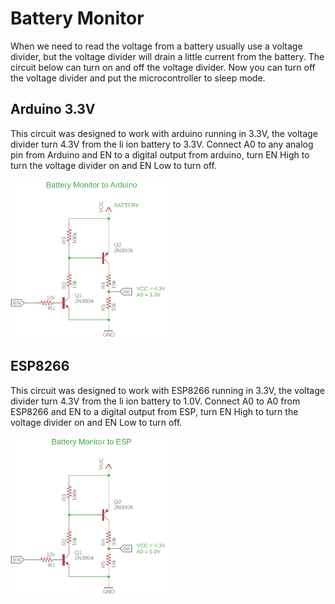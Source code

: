 # Battery Monitor

When we need to read the voltage from a battery usually use a voltage divider, but the voltage divider will drain a little current from the battery.
The circuit below can turn on and off the voltage divider.
Now you can turn off the voltage divider and put the microcontroller to sleep mode.

## Arduino 3.3V 

This circuit was designed to work with arduino running in 3.3V, the voltage divider turn 4.3V from the li ion battery to 3.3V.
Connect A0 to any analog pin from Arduino and EN to a digital output from arduino, turn EN High to turn the voltage divider on and EN Low to turn off.

<img src="Battery_Monitor/Battery_Monitor_Arduino.png" alt="Battery_Monitor_Arduino" width="50%" height="50%">

## ESP8266

This circuit was designed to work with ESP8266 running in 3.3V, the voltage divider turn 4.3V from the li ion battery to 1.0V.
Connect A0 to A0 from ESP8266 and EN to a digital output from ESP, turn EN High to turn the voltage divider on and EN Low to turn off.

<img src="Battery_Monitor/Battery_Monitor_ESP.png" alt="Battery_Monitor_ESP" width="50%" height="50%">
